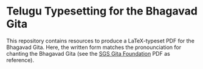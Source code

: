 # Telugu Typesetting for the Bhagavad Gita

This repository contains resources to produce a LaTeX-typeset PDF for the Bhagavad Gita. Here, the written form matches the pronounciation for chanting the Bhagavad Gita (see the [SGS Gita Foundation](https://www.sgsgitafoundation.org/assets/resources/SrimadBhagawadGeeta_English.pdf) PDF as reference).